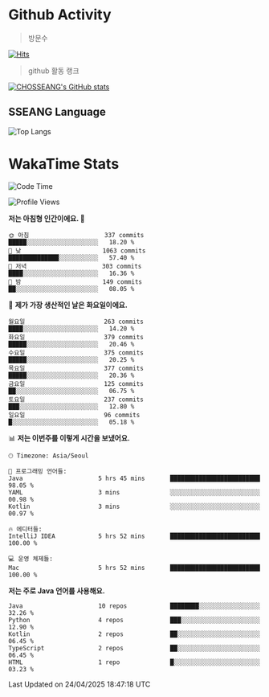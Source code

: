 <!--
**CHOSSEANG/CHOSSEANG** is a ✨ _special_ ✨ repository because its `README.md` (this file) appears on your GitHub profile.

Here are some ideas to get you started:

- 🔭 I’m currently working on ...
- 🌱 I’m currently learning ...
- 👯 I’m looking to collaborate on ...
- 🤔 I’m looking for help with ...
- 💬 Ask me about ...
- 📫 How to reach me: ...
- 😄 Pronouns: ...
- ⚡ Fun fact: ...
-->

# Github Activity
> 방문수

[![Hits](https://hits.seeyoufarm.com/api/count/incr/badge.svg?url=https%3A%2F%2Fgithub.com%2FCHOSSEANG&count_bg=%238AED3E&title_bg=%23495358&icon=electron.svg&icon_color=%23E7E7E7&title=CHOSSEANG&edge_flat=false)](https://hits.seeyoufarm.com)
> github 활동 랭크

[![CHOSSEANG's GitHub stats](https://github-readme-stats.vercel.app/api?username=CHOSSEANG)](https://github.com/CHOSSEANG/github-readme-stats)

## SSEANG Language
![Top Langs](https://github-readme-stats.vercel.app/api/top-langs/?username=CHOSSEANG&layout=compact)

# WakaTime Stats

<!--START_SECTION:waka-->
![Code Time](http://img.shields.io/badge/Code%20Time-507%20hrs%2037%20mins-blue)

![Profile Views](http://img.shields.io/badge/Profile%20Views-0-blue)

**저는 아침형 인간이에요. 🐤** 

```text
🌞 아침                     337 commits         █████░░░░░░░░░░░░░░░░░░░░   18.20 % 
🌆 낮　                     1063 commits        ██████████████░░░░░░░░░░░   57.40 % 
🌃 저녁                     303 commits         ████░░░░░░░░░░░░░░░░░░░░░   16.36 % 
🌙 밤　                     149 commits         ██░░░░░░░░░░░░░░░░░░░░░░░   08.05 % 
```
📅 **제가 가장 생산적인 날은 화요일이에요.** 

```text
월요일                      263 commits         ████░░░░░░░░░░░░░░░░░░░░░   14.20 % 
화요일                      379 commits         █████░░░░░░░░░░░░░░░░░░░░   20.46 % 
수요일                      375 commits         █████░░░░░░░░░░░░░░░░░░░░   20.25 % 
목요일                      377 commits         █████░░░░░░░░░░░░░░░░░░░░   20.36 % 
금요일                      125 commits         ██░░░░░░░░░░░░░░░░░░░░░░░   06.75 % 
토요일                      237 commits         ███░░░░░░░░░░░░░░░░░░░░░░   12.80 % 
일요일                      96 commits          █░░░░░░░░░░░░░░░░░░░░░░░░   05.18 % 
```


📊 **저는 이번주를 이렇게 시간을 보냈어요.** 

```text
🕑︎ Timezone: Asia/Seoul

💬 프로그래밍 언어들: 
Java                     5 hrs 45 mins       █████████████████████████   98.05 % 
YAML                     3 mins              ░░░░░░░░░░░░░░░░░░░░░░░░░   00.98 % 
Kotlin                   3 mins              ░░░░░░░░░░░░░░░░░░░░░░░░░   00.97 % 

🔥 에디터들: 
IntelliJ IDEA            5 hrs 52 mins       █████████████████████████   100.00 % 

💻 운영 체제들: 
Mac                      5 hrs 52 mins       █████████████████████████   100.00 % 
```

**저는 주로 Java 언어를 사용해요.** 

```text
Java                     10 repos            ████████░░░░░░░░░░░░░░░░░   32.26 % 
Python                   4 repos             ███░░░░░░░░░░░░░░░░░░░░░░   12.90 % 
Kotlin                   2 repos             ██░░░░░░░░░░░░░░░░░░░░░░░   06.45 % 
TypeScript               2 repos             ██░░░░░░░░░░░░░░░░░░░░░░░   06.45 % 
HTML                     1 repo              █░░░░░░░░░░░░░░░░░░░░░░░░   03.23 % 
```




 Last Updated on 24/04/2025 18:47:18 UTC
<!--END_SECTION:waka-->
